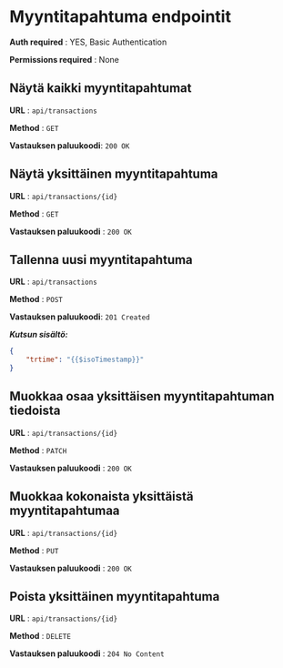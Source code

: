 # Myyntitapahtuma endpointit
**Auth required** : YES, Basic Authentication

**Permissions required** : None

## Näytä kaikki myyntitapahtumat

**URL** : `api/transactions`

**Method** : `GET`

**Vastauksen paluukoodi**: `200 OK`

## Näytä yksittäinen myyntitapahtuma

**URL** : `api/transactions/{id}`

**Method** : `GET`

**Vastauksen paluukoodi** : `200 OK`

## Tallenna uusi myyntitapahtuma

**URL** : `api/transactions`

**Method** : `POST`

**Vastauksen paluukoodi**: `201 Created`

***Kutsun sisältö:***
```json
{
    "trtime": "{{$isoTimestamp}}"
}
```
## Muokkaa osaa yksittäisen myyntitapahtuman tiedoista
**URL** : `api/transactions/{id}`

**Method** : `PATCH`

**Vastauksen paluukoodi** : `200 OK`

## Muokkaa kokonaista yksittäistä myyntitapahtumaa

**URL** : `api/transactions/{id}`

**Method** : `PUT`

**Vastauksen paluukoodi** : `200 OK`

## Poista yksittäinen myyntitapahtuma  
**URL** : `api/transactions/{id}`

**Method** : `DELETE`

**Vastauksen paluukoodi** : `204 No Content`
